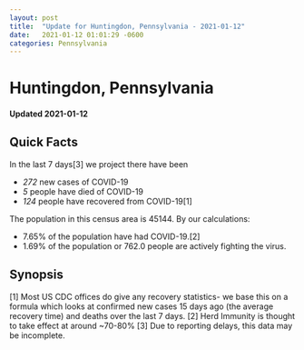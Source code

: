 ```yaml
---
layout: post
title:  "Update for Huntingdon, Pennsylvania - 2021-01-12"
date:   2021-01-12 01:01:29 -0600
categories: Pennsylvania
---
```


# Huntingdon, Pennsylvania
#### Updated 2021-01-12

## Quick Facts

In the last 7 days[3] we project there have been
- *272* new cases of COVID-19
- *5* people have died of COVID-19
- *124* people have recovered from COVID-19[1]

The population in this census area is 45144. By our calculations:
- 7.65% of the population have had COVID-19.[2]
- 1.69% of the population or 762.0 people are actively fighting the virus.

## Synopsis




[1] Most US CDC offices do give any recovery statistics- we base this on a formula which looks at confirmed new cases
15 days ago (the average recovery time) and deaths over the last 7 days.
[2] Herd Immunity is thought to take effect at around ~70-80%
[3] Due to reporting delays, this data may be incomplete. 
    
